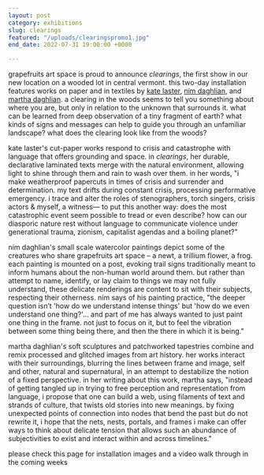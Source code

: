 ```yaml
---
layout: post
category: exhibitions
slug: clearings
featured: "/uploads/clearingspromo1.jpg"
end_date: 2022-07-31 19:00:00 +0000

---
```

grapefruits art space is proud to announce _clearings_, the first show in our new location on a wooded lot in central vermont. this two-day installation features works on paper and in textiles by [kate laster](https://katelaster.com/), [ním daghlian](http://nimdaghlian.com/art/), and [martha daghlian](http://www.marthadaghlian.com/). a clearing in the woods seems to tell you something about where you are, but only in relation to the unknown that surrounds it. what can be learned from deep observation of a tiny fragment of earth? what kinds of signs and messages can help to guide you through an unfamiliar landscape? what does the clearing look like from the woods?

kate laster's cut-paper works respond to crisis and catastrophe with language that offers grounding and space. in _clearings_, her durable, declarative laminated texts merge with the natural environment, allowing light to shine through them and rain to wash over them. in her words, "i make weatherproof papercuts in times of crisis and surrender and determination. my text drifts during constant crisis, processing performative emergency. i trace and alter the roles of stenographers, torch singers, crisis actors & myself, a witness— to put this another way: does the most catastrophic event seem possible to tread or even describe? how can our diasporic nature rest without language to communicate violence under generational trauma, zionism, capitalist agendas and a boiling planet?"

ním daghlian's small scale watercolor paintings depict some of the creatures who share grapefruits art space – a newt, a trillium flower, a frog. each painting is mounted on a post, evoking trail signs traditionally meant to inform humans about the non-human world around them. but rather than attempt to name, identify, or lay claim to things we may not fully understand, these delicate renderings are content to sit with their subjects, respecting their otherness. ním says of his painting practice, "the deeper question isn’t 'how do we understand intense things' but 'how do we even understand one thing?'... and part of me has always wanted to just paint one thing in the frame. not just to focus on it, but to feel the vibration between some thing being there, and then the there in which it is being."

martha daghlian's soft sculptures and patchworked tapestries combine and remix processed and glitched images from art history. her works interact with their surroundings, blurring the lines between frame and image, self and other, natural and supernatural, in an attempt to destabilize the notion of a fixed perspective. in her writing about this work, martha says, "instead of getting tangled up in trying to free perception and representation from language, i propose that one can build a web, using filaments of text and strands of culture, that twists old stories into new meanings. by fixing unexpected points of connection into nodes that bend the past but do not rewrite it, i hope that the nets, nests, portals, and frames i make can offer ways to think about delicate tension that allows such an abundance of subjectivities to exist and interact within and across timelines."

please check this page for installation images and a video walk through in the coming weeks